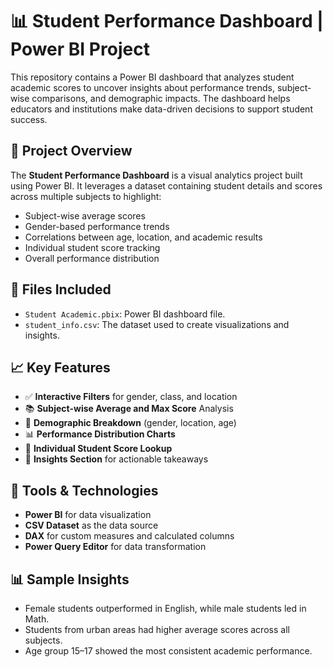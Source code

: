 # 📊 Student Performance Dashboard | Power BI Project

This repository contains a Power BI dashboard that analyzes student academic scores to uncover insights about performance trends, subject-wise comparisons, and demographic impacts. The dashboard helps educators and institutions make data-driven decisions to support student success.

## 🚀 Project Overview

The **Student Performance Dashboard** is a visual analytics project built using Power BI. It leverages a dataset containing student details and scores across multiple subjects to highlight:

- Subject-wise average scores
- Gender-based performance trends
- Correlations between age, location, and academic results
- Individual student score tracking
- Overall performance distribution

## 📂 Files Included

- `Student Academic.pbix`: Power BI dashboard file.
- `student_info.csv`: The dataset used to create visualizations and insights.

## 📈 Key Features

- ✅ **Interactive Filters** for gender, class, and location
- 📚 **Subject-wise Average and Max Score** Analysis
- 👥 **Demographic Breakdown** (gender, location, age)
- 📊 **Performance Distribution Charts**
- 🔎 **Individual Student Score Lookup**
- 🧠 **Insights Section** for actionable takeaways

## 🧰 Tools & Technologies

- **Power BI** for data visualization
- **CSV Dataset** as the data source
- **DAX** for custom measures and calculated columns
- **Power Query Editor** for data transformation


## 📊 Sample Insights

- Female students outperformed in English, while male students led in Math.
- Students from urban areas had higher average scores across all subjects.
- Age group 15–17 showed the most consistent academic performance.

